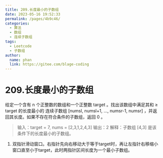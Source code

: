 ```yaml
---
title: 209.长度最小的子数组
date: 2023-05-16 19:52:33
permalink: /pages/4b9c46/
categories:
  - 算法
  - 数组
  - 连续子数组
tags:
  - Leetcode
  - 子数组
author: 
  name: phan
  link: https://gitee.com/blage-coding
---
```

# 209.长度最小的子数组

给定一个含有 n 个正整数的数组和一个正整数 target 。找出该数组中满足其和 ≥ target 的长度最小的 连续子数组 [numsl, numsl+1, ..., numsr-1, numsr] ，并返回其长度。如果不存在符合条件的子数组，返回 0 。

> 输入：target = 7, nums = [2,3,1,2,4,3]
> 输出：2
> 解释：子数组 [4,3] 是该条件下的长度最小的子数组。

1. 双指针滑动窗口。右指针先向右移动大于等于target时，再让左指针右移缩小窗口直至小于target，此时两指针区间长度为一个最小子数组。